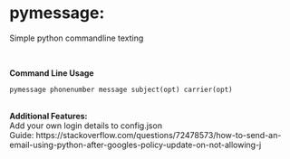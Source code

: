 # pymessage:
Simple python commandline texting

<br>

<b>Command Line Usage</b>
```
pymessage phonenumber message subject(opt) carrier(opt)
```
<br>
<b>Additional Features:</b>
<br>
Add your own login details to config.json
<br>
Guide: https://stackoverflow.com/questions/72478573/how-to-send-an-email-using-python-after-googles-policy-update-on-not-allowing-j
  
